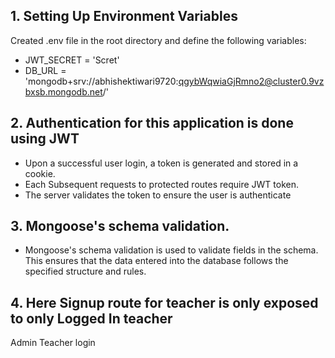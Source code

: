 

## 1. Setting Up Environment Variables

Created .env file in the root directory and define the following variables:

- JWT_SECRET = 'Scret'
- DB_URL =  'mongodb+srv://abhishektiwari9720:qgybWqwiaGjRmno2@cluster0.9vzbxsb.mongodb.net/'

## 2. Authentication for this application is done using JWT 
- Upon a successful user login, a token is generated and stored in a cookie.
- Each Subsequent requests to protected routes require JWT token.
- The server validates the token to ensure the user is authenticate

## 3. Mongoose's schema validation.
- Mongoose's schema validation is used to validate fields in the schema. This ensures that the data entered into the database follows the specified structure and rules.

## 4. Here Signup route for teacher is only exposed to only Logged In teacher 
Admin Teacher login 
